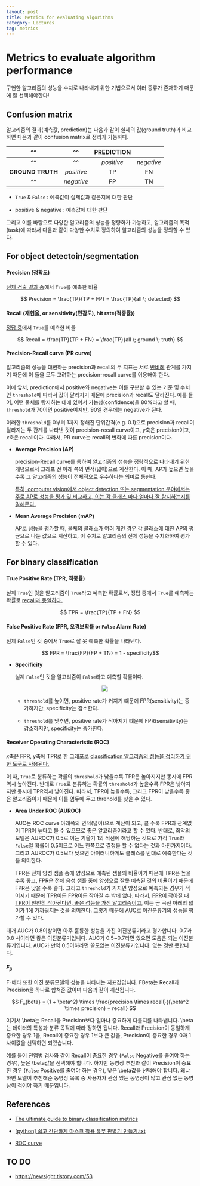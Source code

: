 ```yaml
---
layout: post
title: Metrics for evaluating algorithms
category: Lectures
tag: metrics
---
```


# Metrics to evaluate algorithm performance

구현한 알고리즘의 성능을 수치로 나타내기 위한 기법으로서 여러 종류가 존재하기 때문에 잘 선택해야한다!

## Confusion matrix

알고리즘의 결과(예측값, prediction)는 다음과 같이 실제의 값(ground truth)과 비교하면 다음과 같이 confusion matrix로 정리가 가능하다. 

^^|^^|    **PREDICTION**||
:-------------: | :--------: | :---------:| :---------:
^^              | ^^         | *positive* | *negative* |
**GROUND TRUTH**| *positive* |     TP     |     FN     |
^^              | *negative* |     FP     |     TN     |

* `True` & `False` : 예측값이 실제값과 같은지에 대한 판단  

* positive & negative : 예측값에 대한 판단

그리고 이를 바탕으로 다양한 알고리즘의 성능을 정량화가 가능하고, 알고리즘의 목적(task)에 따라서 다음과 같이 다양한 수치로 정의하여 알고리즘의 성능을 정의할 수 있다.  


## For object detectoin/segmentation

#### Precision (정확도)

<U>전체 검출 결과 중</U>에서 `True`를 예측한 비율

$$ Precision = \frac{TP}{TP + FP} = \frac{TP}{all \; detected} $$


#### Recall (재현율, or sensitivity(민감도), hit rate(적중률))

<U>정답 중</U>에서 `True`를 예측한 비율

$$ Recall = \frac{TP}{TP + FN} = \frac{TP}{all \; ground \; truth} $$

#### Precision-Recall curve (PR curve)

알고리즘의 성능을 대변하는 precision과 recall의 두 지표는 서로 <U>반비례</U> 관계를 가지기 때문에 이 둘을 모두 고려하는 precision-recall curve를 이용해야 한다.

이에 앞서, prediction에서 positive와 negative는 이를 구분할 수 있는 기준 및 수치인 `threshold`에 따라서 값이 달라지기 때문에 precision과 recall도 달라진다. 예를 들어, 어떤 물체를 탐지하는 데에 있어서 가능성(confidence)을 80%라고 할 때, `threshold`가 70이면 positive이지만, 90일 경우에는 negative가 된다. 

이러한 `threshold`를 0부터 1까지 정해진 단위간격(e.g. 0.1)으로 precision과 recall이 달라지는 두 관계를 나타낸 것이 precision-recall curve이고, $y$축은 precision이고, $x$축은 recall이다. 따라서, PR curve는 recall의 변화에 따른 precision이다. 


* **Average Precision (AP)**

    precision-Recall curve를 통하여 알고리즘의 성능을 정량적으로 나타내기 위한 개념으로서 그래프 선 아래 쪽의 면적(넓이)으로 계산한다. 이 때, AP가 높으면 높을수록 그 알고리즘의 성능이 전체적으로 우수하다는 의미로 통한다. 

    <U>특히, computer vision에서 object detection 또는 segmentation 분야에서는 주로 AP로 성능을 평가 및 비교하고, 이는 각 클래스 마다  얼마나 잘 탐지하는지를 말해준다.</U>

* **Mean Average Precision (mAP)**

    AP로 성능을 평가할 때, 물체의 클래스가 여러 개인 경우 각 클래스에 대한 AP의 평균으로 나눈 값으로 계산하고, 이 수치로 알고리즘의 전체 성능을 수치화하여 평가할 수 있다.   


## For binary classification

#### True Positive Rate (TPR, 적중률)
실제 `True`인 것을 알고리즘이 `True`라고 예측한 확률로서, 정답 중에서 `True`를 예측하는 확률로 <U>recall과 동일하다.</U> 

$$ TPR = \frac{TP}{TP + FN} $$

#### False Positive Rate (FPR, 오경보확률 or `False` Alarm Rate)
전체 `False`인 것 중에서 `True`로 잘 못 예측한 확률을 나타낸다. 

$$ FPR = \frac{FP}{FP + TN} = 1 - specificity$$

* **Specificity**
  
    실제 `False`인 것을 알고리즘이 `False`라고 예측할 확률이다. 

    <p align='center'><img src='./imgs/fpr_`threshold`.png' loc=center></p>

    * `threshold`를 높이면, positive rate가 커지기 떄문에 FPR(sensitivity)는 증가하지만, specificity는 감소한다.
  
    * `threshold`를 낮추면, positive rate가 작아지기 떄문에 FPR(sensitivity)는 감소하지만, specificity는 증가한다.


#### Receiver Operating Characteristic (ROC)

$x$축은 FPR, $y$축에 TPR로 한 그래포로 <U>classification 알고리즘의 성능을 정리하기 위한 도구로 사용된다.</U> 

이 때, `True`로 분류하는 확률의 `threshold`가 낮을수록 TPR은 높아지지만 동시에 FPR 역시 높아진다. 반대로 `True`로 분류하는 확률의 `threshold`가 높을수록 FPR은 낮아지지만 동시에 TPR역시 낮아진다. 따라서, TPR이 높을수록, 그리고 FPR이 낮을수록 좋은 알고리즘이기 때문에 이를 염두에 두고 threhold를 찾을 수 있다.  

* **Area Under ROC (AUROC)**

    AUC는 ROC curve 아래쪽의 면적(넓이)으로 계산이 되고, 클 수록 FPR과 관계없이 TPR이 높다고 볼 수 있으므로 좋은 알고리즘이라고 할 수 있다. 반대로, 최악의 모델은 AUROC가 0.5로 이는 기울기 1의 직선에 해당하는 것으로 가각 `True`와 `False`일 확률이 0.5이므로 어느 한쪽으로 결정을 할 수 없다는 것과 마찬가지이다. 그리고 AUROC가 0.5보다 낮으면 아이러니하게도 클래스를 반대로 예측한다는 것을 의미한다. 

    TPR은 전체 양성 샘플 중에 양성으로 예측된 샘플의 비율이기 때문에 TPR은 높을 수록 좋고, FPR은 전체 음성 샘플 중에 양성으로 잘못 예측된 것의 비율이기 때문에 FPR은 낮을 수록 좋다. 그리고 `threshold`가 커지면 양성으로 예측되는 경우가 적어지기 때문에 TPR이든 FPR이든 작아질 수 밖에 없다. 따라서, <U>FPR이 작아질 때 TPR이 천천히 작아진다면, 좋은 성능을 가진 알고리즘이고,</U> 이는 곧 곡선 아래의 넓이가 1에 가까워지는 것을 의미한다. 그렇기 때문에 AUC로 이진분류기의 성능을 평가할 수 있다. 

 

대개 AUC가 0.8이상이면 아주 훌륭한 성능을 가진 이진분류기라고 평가합니다. 0.7과 0.8 사이라면 좋은 이진분류기입니다. AUC가 0.5~0.7라면 있으면 도움은 되는 이진분류기입니다. AUC가 만약 0.5이하라면 쓸모없는 이진분류기입니다. 없는 것만 못합니다. 


#### $F_{\beta}$
F-베타 또한 이진 분류모델의 성능을 나타내는 지표값입니다. FBeta는 Recall과 Precision을 하나로 합쳐준 값이며 다음과 같이 계산됩니다.

$$ F_{beta} = (1 + \beta^2) \times \frac{precision \times recall}{(\beta^2 \times precision) + recall} $$

여기서 \beta는 Recall을 Precision보다 얼마나 중요하게 다룰지를 나타냅니다. \beta는 데이터의 특성과 분류 목적에 따라 정하면 됩니다. Recall과 Precision이 동일하게 중요한 경우 1을, Recall이 중요한 경우 1보다 큰 값을, Precision이 중요한 경우 0과 1 사이값을 선택하면 되겠습니다.

예를 들어 전염병 검사와 같이 Recall이 중요한 경우 (`False` Negative를 줄여야 하는 경우), 높은 \beta값을 선택해야 합니다.
하지만 동영상 추천과 같이 Precision이 중요한 경우 (`False` Positive를 줄여야 하는 경우), 낮은 \beta값을 선택해야 합니다. 왜냐하면 모델이 추천해준 동영상 목록 중 사용자가 관심 있는 동영상이 많고 관심 없는 동영상이 적어야 하기 때문입니다.

## References

* [The ultimate guide to binary classification metrics](https://towardsdatascience.com/the-ultimate-guide-to-binary-classification-metrics-c25c3627dd0a#9891)

* [[python] 쉽고 간단하게 마스크 착용 유무 판별기 만들기.txt](https://bskyvision.com/1082)

* [ROC curve](https://angeloyeo.github.io/2020/08/05/ROC.html)


## TO DO

* https://newsight.tistory.com/53
